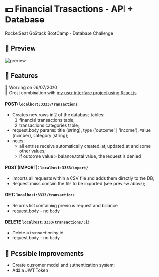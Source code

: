 # :dollar: Financial Trasactions - API + Database
RocketSeat GoStack BootCamp - Database Challenge

## :mag_right: Preview
![preview](https://github.com/GermainPereira/DB-API-Challenge/blob/master/preview-transactions-database-integration-2020-07-01.gif?raw=true)


## :star2: Features

:calendar:	Working on 06/07/2020  
:robot: Great combination with [my user interface project using React.js](https://github.com/GermainPereira/GoFinances)

#### POST: `localhost:3333/transactions`
* Creates new rows in 2 of the database tables: 
	1) financial transactions table;  
	2) transactions categories table;
* request.body params: title (string), type ('outcome' | 'income'), value (number), category (string);
* notes: 
	* all entries receive automatically created_at, updated_at and some other values;
	* if outcome value > balance.total value, the request is denied;

#### POST (IMPORT): `localhost:3333/import/`
* Imports all requests within a CSV file and adds them directly to the DB;
* Request muss contain the file to be imported (see preview above);

#### GET: `localhost:3333/transactions`
* Returns list containing previous request and balance   
* request.body - no body

#### DELETE `localhost:3333/transactions/:id`
* Delete a transaction by id
* request.body - no body


## :pencil: Possible Improvements
* Create customer model and authentication system;
* Add a JWT Token


